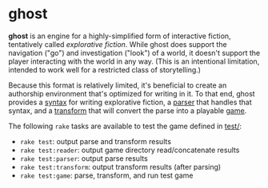 ghost
=====

**ghost** is an engine for a highly-simplified form of interactive fiction, tentatively called *explorative fiction*. While ghost does support the navigation ("go") and investigation ("look") of a world, it doesn't support the player interacting with the world in any way. (This is an intentional limitation, intended to work well for a restricted class of storytelling.)

Because this format is relatively limited, it's beneficial to create an authorship environment that's optimized for writing in it. To that end, ghost provides a [syntax](test/_starting_zone.ghost) for writing explorative fiction, a [parser](lib/parser.rb) that handles that syntax, and a [transform](lib/transform.rb) that will convert the parse into a playable [game](lib/game.rb).

The following `rake` tasks are available to test the game defined in [test/](test):

- `rake test`: output parse and transform results
- `rake test:reader`: output game directory read/concatenate results
- `rake test:parser`: output parse results
- `rake test:transform`: output transform results (after parsing)
- `rake test:game`: parse, transform, and run test game
